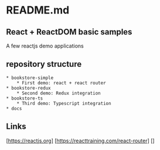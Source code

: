 README.md
=========

## React + ReactDOM basic samples

A few reactjs demo applications 

## repository structure

	* bookstore-simple
		* First demo: react + react router
	* bookstore-redux
		* Second demo: Redux integration
	* bookstore-ts
		* Third demo: Typescript integration
	* docs	

## Links

[https://reactjs.org]
[https://reacttraining.com/react-router]
[]
